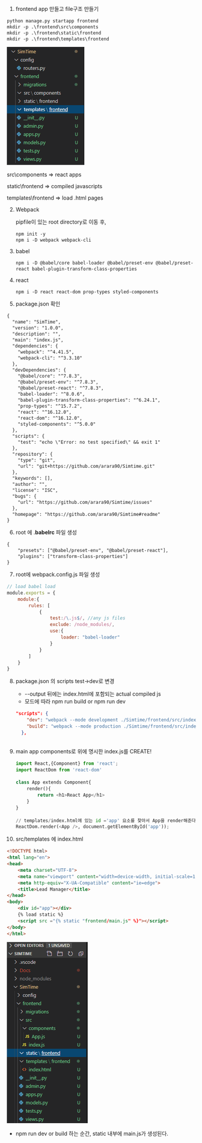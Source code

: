 1.  frontend app 만들고 file구조 만들기

   ```
   python manage.py startapp frontend
   mkdir -p .\frontend\src\components
   mkdir -p .\frontend\static\frontend
   mkdir -p .\frontend\templates\frontend
   ```

   ![html](https://github.com/arara90/images/blob/master/Simtime/simtime%20004.png?raw=true)

   src\components => react apps

   static\frontend => compiled javascripts

   templates\frontend => load .html pages



2. Webpack

   pipfile이 있는 root directory로 이동 후, 

   ```
   npm init -y	
   npm i -D webpack webpack-cli
   ```

3. babel

   ```
   npm i -D @babel/core babel-loader @babel/preset-env @babel/preset-react babel-plugin-transform-class-properties
   ```

4. react

   ```
   npm i -D react react-dom prop-types styled-components
   ```



5. package.json 확인

```
{
  "name": "SimTime",
  "version": "1.0.0",
  "description": "",
  "main": "index.js",
  "dependencies": {
    "webpack": "^4.41.5",
    "webpack-cli": "^3.3.10"
  },
  "devDependencies": {
    "@babel/core": "^7.8.3",
    "@babel/preset-env": "^7.8.3",
    "@babel/preset-react": "^7.8.3",
    "babel-loader": "^8.0.6",
    "babel-plugin-transform-class-properties": "^6.24.1",
    "prop-types": "^15.7.2",
    "react": "^16.12.0",
    "react-dom": "^16.12.0",
    "styled-components": "^5.0.0"
  },
  "scripts": {
    "test": "echo \"Error: no test specified\" && exit 1"
  },
  "repository": {
    "type": "git",
    "url": "git+https://github.com/arara90/Simtime.git"
  },
  "keywords": [],
  "author": "",
  "license": "ISC",
  "bugs": {
    "url": "https://github.com/arara90/Simtime/issues"
  },
  "homepage": "https://github.com/arara90/Simtime#readme"
}

```

6. root 에 .**babelrc** 파일 생성

```
{
    "presets": ["@babel/preset-env", "@babel/preset-react"],
    "plugins": ["transform-class-properties"]
}
```



7. root에 webpack.config.js 파일 생성

```javascript
// load babel load
module.exports = {
    module:{
        rules: [
            {
                test:/\.js$/, //any js files
                exclude: /node_modules/,
                use:{
                    loader: "babel-loader"
                }
            }
        ]
    }
}
```



8. package.json 의 scripts test->dev로 변경

   *  --output 뒤에는 index.html에 포함되는 actual compiled js 
   * 모드에 따라 npm run build    or   npm run dev 

   ```json
   "scripts": {
       "dev": "webpack --mode development ./Simtime/frontend/src/index.js --output ./Simtime/frontend/static/frontend/main.js",
       "build": "webpack --mode production ./Simtime/frontend/src/index.js --output ./Simtime/frontend/static/frontend/main.js"
     },
     
   ```

9. main app components로 위에 명시한 index.js를 CREATE!

   ```python
   import React,{Component} from 'react';
   import ReactDom from 'react-dom'
   
   class App extends Component{
       render(){
           return <h1>React App</h1>
       }
   }
   
   // templates/index.html에 있는 id ='app' 요소를 찾아서 App을 render해준다.
   ReactDom.render(<App />, document.getElementById('app')); 
   ```

   

10. src/templates 에 index.html

    

```html
<!DOCTYPE html>
<html lang="en">
<head>
    <meta charset="UTF-8">
    <meta name="viewport" content="width=device-width, initial-scale=1.0">
    <meta http-equiv="X-UA-Compatible" content="ie=edge">
    <title>Lead Manager</title>
</head>
<body>
    <div id="app"></div>
    {% load static %}
    <script src ="{% static "frontend/main.js" %}"></script>
</body>
</html>
```

![static folder](https://github.com/arara90/images/blob/master/Simtime/simtime%20005.png?raw=true)

* npm run dev or build 하는 순간, static 내부에 main.js가 생성된다.

